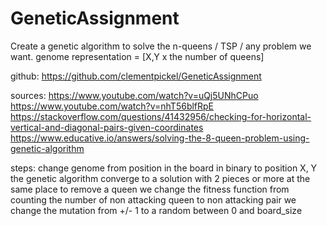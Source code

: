# GeneticAssignment

Create a genetic algorithm to solve the n-queens / TSP / any problem we want.
genome representation = [X,Y x the number of queens]

github:
https://github.com/clementpickel/GeneticAssignment

sources:
https://www.youtube.com/watch?v=uQj5UNhCPuo
https://www.youtube.com/watch?v=nhT56blfRpE
https://stackoverflow.com/questions/41432956/checking-for-horizontal-vertical-and-diagonal-pairs-given-coordinates
https://www.educative.io/answers/solving-the-8-queen-problem-using-genetic-algorithm

steps:
change genome from position in the board in binary to position X, Y
the genetic algorithm converge to a solution with 2 pieces or more at the same place to remove a queen
we change the fitness function from counting the number of non attacking queen to non attacking pair
we change the mutation from +/- 1 to a random between 0 and board_size
